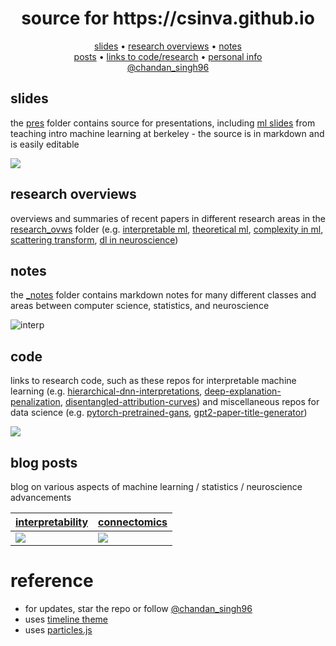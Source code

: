 <h1 align="center">source for https://csinva.github.io</h1>


<p align="center">
  <a href="pres">slides</a> •
  <a href="_research_ovws">research overviews</a> •
  <a href="_notes">notes</a>
  <br>
  <a href="_blog">posts</a> •
  <a href="#code">links to code/research</a>  •
  <a href="https://scholar.google.com/citations?hl=en&user=XpttKK8AAAAJ&view_op=list_works&sortby=pubdate">personal info</a>
  <br>
  <a href="https://twitter.com/chandan_singh96">@chandan_singh96</a>
</p>

## slides

the [pres](pres) folder contains source for presentations, including [ml slides](https://csinva.github.io/pres/189/#/) from teaching intro machine learning at berkeley - the source is in markdown and is easily editable

![](assets/img/pres_demo.gif)

## research overviews

overviews and summaries of recent papers in different research areas in the [research_ovws](_notes/research_ovws) folder (e.g. [interpretable ml](https://github.com/csinva/csinva.github.io/blob/master/_research_ovws/ovw_interp.md),  [theoretical ml](https://github.com/csinva/csinva.github.io/blob/master/_research_ovws/ovw_dl_theory.md),  [complexity in ml](https://github.com/csinva/csinva.github.io/blob/master/_research_ovws/ovw_complexity.md), [scattering transform](https://github.com/csinva/csinva.github.io/blob/master/_research_ovws/ovw_scat.md), [dl in neuroscience](https://github.com/csinva/csinva.github.io/blob/master/_research_ovws/ovw_dl_for_neuro.md))

## notes

the [_notes](_notes) folder contains markdown notes for many different classes and areas between computer science, statistics, and neuroscience

![interp](_notes/cheat_sheets/interp.png)


## code

links to research code, such as these repos for interpretable machine learning (e.g. [hierarchical-dnn-interpretations](https://github.com/csinva/hierarchical_dnn_interpretations), [deep-explanation-penalization](https://github.com/laura-rieger/deep-explanation-penalization), [disentangled-attribution-curves](https://github.com/csinva/disentangled_attribution_curves)) and miscellaneous repos for data science (e.g. [pytorch-pretrained-gans](https://github.com/csinva/pytorch_gan_pretrained), [
gpt2-paper-title-generator](https://github.com/csinva/gpt2-paper-title-generator))

![](assets/img/acd_intro.png)

## blog posts

blog on various aspects of machine learning / statistics / neuroscience advancements


| [interpretability](https://csinva.github.io/blog/research/interp) | [connectomics](https://csinva.github.io/blog/research/connectomics) |
| ------------------------------------------------------------ | ------------------------------------------------------------ |
|            ![](assets/img/alexnet.png)                                                   | ![](assets/img/neuron.gif)                        |


# reference

- for updates, star the repo or follow [@chandan_singh96](https://twitter.com/chandan_singh96)
- uses [timeline theme](http://kirbyt.github.io/timeline-jekyll-theme)
- uses [particles.js](https://vincentgarreau.com/particles.js/)
